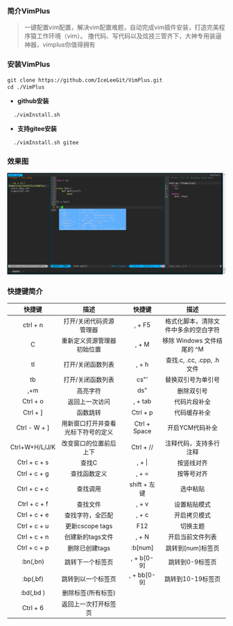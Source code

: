 
### 简介VimPlus
> 一键配置vim配置，解决vim配置难题，自动完成vim插件安装，打造完美程序猿工作环境（vim）。
> 撸代码、写代码以及炫技三管齐下，大神专用装逼神器，vimplus你值得拥有
### 安装VimPlus
```
git clone https://github.com/IceLeeGit/VimPlus.git
cd ./VimPlus
```
- **github安装**
```
  ./vimInstall.sh
```
- **支持gitee安装**
```
  ./vimInstall.sh gitee
```
### 效果图
![rendering](./screenshot/rendering.jpg)

### 快捷键简介

|    快捷键    |                 描述                 ||    快捷键    |                 描述                 |
| :----------: | :----------------------------------: |:-:| :-------: | :----------------------------------: |
|   ctrl + n   |       打开/关闭代码资源管理器        ||    , + F5    | 格式化脚本，清除文件中多余的空白字符 |
|       C      |      重新定义资源管理器初始位置      ||    , + M     |      移除 Windows 文件结尾的 ^M      |
|      tl      |          打开/关闭函数列表           ||    , + h     |      查找.c, .cc, .cpp, .h 文件      |
|      tb      |          打开/关闭函数列表           ||     cs"'     |      替换双引号为单引号              |
|     ,+m      |               高亮字符               ||     ds"      |      删除双引号                      |
|   Ctrl + o   |            返回上一次访问            ||   , + tab    |      代码片段补全                    |
|   Ctrl + ]   |               函数跳转               ||   Ctrl + p   |      代码缓存补全                    |
|  Ctrl - W + ]|  用新窗口打开并查看光标下符号的定义  || Ctrl + Space |      开启YCM代码补全                 |
|Ctrl+W+H/L/J/K|   改变窗口的位置前后上下             ||  Ctrl + //   |      注释代码，支持多行注释          |
| Ctrl + c + s |                查找C                 ||    , + \|    |      按竖线对齐                      |
| Ctrl + c + g |             查找函数定义             ||    , + =     |      按等号对齐                      |
| Ctrl + c + c |               查找调用               || shift + 左键 |      选中粘贴                        |
| Ctrl + c + f |               查找文件               ||    , + v     |      设置粘贴模式                    |
| Ctrl + c + e |           查找字符，全匹配           ||    , + c     |      开启拷贝模式                    |
| Ctrl + c + u |           更新cscope tags            ||      F12     |      切换主题                        |
| Ctrl + c + n |           创建新的tags文件           ||    , + N     |      开启当前文件列表                |
| Ctrl + c + p |           删除已创建tags             ||    :b[num]   |      跳转到[num]标签页               |
|   :bn(,bn)   |           跳转下一个标签页           ||  , + b[0-9]  |      跳转到0-9标签页                 |
|   :bp(,bf)   |          跳转到以一个标签页          ||  , + bb[0-9] |      跳转到10-19标签页               |
|  :bd(,bd )   |          删除标签(所有标签)          |
|   Ctrl + 6   |         返回上一次打开标签页         |
